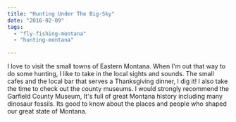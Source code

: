 ```yaml
---
title: "Hunting Under The Big-Sky"
date: "2016-02-09"
tags: 
  - "fly-fishing-montana"
  - "hunting-montana"

---
```


I love to visit the small towns of Eastern Montana. When I'm out that way to do some hunting, I like to take in the local sights and sounds. The small cafes and the local bar that serves a Thanksgiving dinner, I dig it! I also take the time to check out the county museums. I would strongly recommend the Garfield County Museum, It's full of great Montana history including many dinosaur fossils. Its good to know about the places and people who shaped our great state of Montana.
